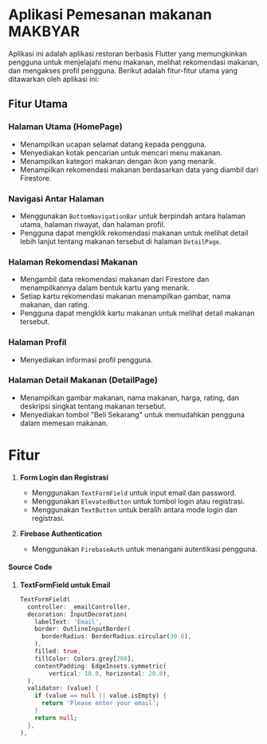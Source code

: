 # Aplikasi Pemesanan makanan MAKBYAR

Aplikasi ini adalah aplikasi restoran berbasis Flutter yang memungkinkan pengguna untuk menjelajahi menu makanan, melihat rekomendasi makanan, dan mengakses profil pengguna. Berikut adalah fitur-fitur utama yang ditawarkan oleh aplikasi ini:

## Fitur Utama

### Halaman Utama (HomePage)
- Menampilkan ucapan selamat datang kepada pengguna.
- Menyediakan kotak pencarian untuk mencari menu makanan.
- Menampilkan kategori makanan dengan ikon yang menarik.
- Menampilkan rekomendasi makanan berdasarkan data yang diambil dari Firestore.

### Navigasi Antar Halaman
- Menggunakan `BottomNavigationBar` untuk berpindah antara halaman utama, halaman riwayat, dan halaman profil.
- Pengguna dapat mengklik rekomendasi makanan untuk melihat detail lebih lanjut tentang makanan tersebut di halaman `DetailPage`.

### Halaman Rekomendasi Makanan
- Mengambil data rekomendasi makanan dari Firestore dan menampilkannya dalam bentuk kartu yang menarik.
- Setiap kartu rekomendasi makanan menampilkan gambar, nama makanan, dan rating.
- Pengguna dapat mengklik kartu makanan untuk melihat detail makanan tersebut.

### Halaman Profil
- Menyediakan informasi profil pengguna.

### Halaman Detail Makanan (DetailPage)
- Menampilkan gambar makanan, nama makanan, harga, rating, dan deskripsi singkat tentang makanan tersebut.
- Menyediakan tombol "Beli Sekarang" untuk memudahkan pengguna dalam memesan makanan.


# Fitur 
1. **Form Login dan Registrasi**
   - Menggunakan `TextFormField` untuk input email dan password.
   - Menggunakan `ElevatedButton` untuk tombol login atau registrasi.
   - Menggunakan `TextButton` untuk beralih antara mode login dan registrasi.

2. **Firebase Authentication**
   - Menggunakan `FirebaseAuth` untuk menangani autentikasi pengguna.

#### Source Code

1. **TextFormField untuk Email**
   ```dart
   TextFormField(
     controller: _emailController,
     decoration: InputDecoration(
       labelText: 'Email',
       border: OutlineInputBorder(
         borderRadius: BorderRadius.circular(30.0),
       ),
       filled: true,
       fillColor: Colors.grey[200],
       contentPadding: EdgeInsets.symmetric(
           vertical: 10.0, horizontal: 20.0),
     ),
     validator: (value) {
       if (value == null || value.isEmpty) {
         return 'Please enter your email';
       }
       return null;
     },
   ),



